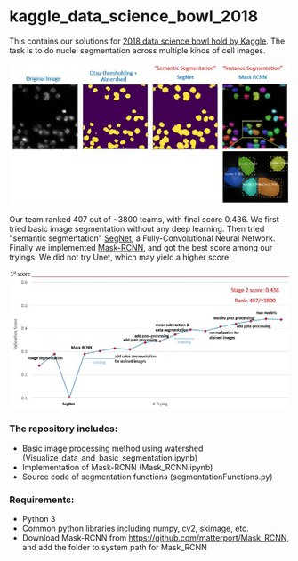 # kaggle_data_science_bowl_2018

This contains our solutions for [2018 data science bowl hold by Kaggle](https://www.kaggle.com/c/data-science-bowl-2018/). The task is to do nuclei segmentation across multiple kinds of cell images.

![Nuclei Segmentation Summary](./assets/img1.JPG)

Our team ranked 407 out of ~3800 teams, with final score 0.436. We first tried basic image segmentation without any deep learning. Then tried "semantic segmentation" [SegNet](http://mi.eng.cam.ac.uk/projects/segnet/tutorial.html), a Fully-Convolutional Neural Network. Finally we implemented [Mask-RCNN](https://github.com/matterport/Mask_RCNN), and got the best score among our tryings. We did not try Unet, which may yield a higher score.

![Tryings](./assets/img2.JPG)

### The repository includes:

* Basic image processing method using watershed (Visualize_data_and_basic_segmentation.ipynb)
* Implementation of Mask-RCNN (Mask_RCNN.ipynb)
* Source code of segmentation functions (segmentationFunctions.py)

### Requirements:

* Python 3
* Common python libraries including numpy, cv2, skimage, etc.
* Download Mask-RCNN from https://github.com/matterport/Mask_RCNN, and add the folder to system path for Mask_RCNN
